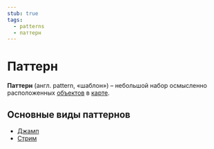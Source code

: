 ```yaml
---
stub: true
tags:
  - patterns
  - паттерн
---
```


# Паттерн

**Паттерн** (англ. pattern, «шаблон») – небольшой набор осмысленно расположенных [объектов](/wiki/Hit_object) в [карте](/wiki/Beatmap).

## Основные виды паттернов

<!-- TODO: add more -->

- [Джамп](Jump)
- [Стрим](Stream)
